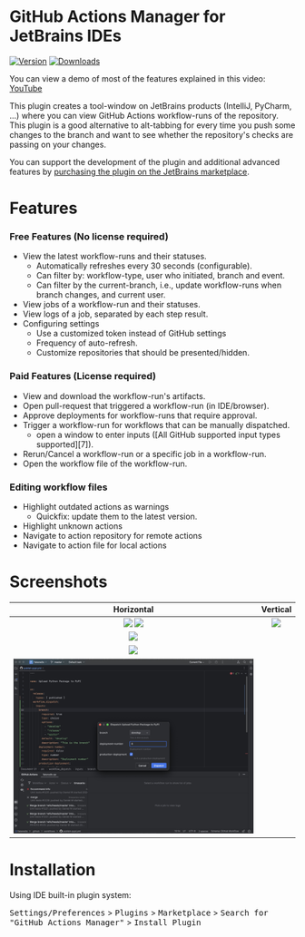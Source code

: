GitHub Actions Manager for JetBrains IDEs
=========================================

[![Version][version-badge]][marketplace]
[![Downloads][download-badge]][marketplace]

You can view a demo of most of the features explained in this video: [YouTube][youtube-video]

<!-- Plugin description -->
This plugin creates a tool-window on JetBrains products (IntelliJ, PyCharm, ...) where you can view GitHub Actions
workflow-runs of the repository. This plugin is a good alternative to alt-tabbing for every time you push some changes
to the branch and want to see whether the repository's checks are passing on your changes.

You can support the development of the plugin and additional advanced features by
[purchasing the plugin on the JetBrains marketplace][marketplace].

# Features

### Free Features (No license required)

- View the latest workflow-runs and their statuses.
  - Automatically refreshes every 30 seconds (configurable).
  - Can filter by: workflow-type, user who initiated, branch and event.
  - Can filter by the current-branch, i.e., update workflow-runs when branch changes, and current user.
- View jobs of a workflow-run and their statuses.
- View logs of a job, separated by each step result.
- Configuring settings
  - Use a customized token instead of GitHub settings
  - Frequency of auto-refresh.
  - Customize repositories that should be presented/hidden.

### Paid Features (License required)

- View and download the workflow-run's artifacts.
- Open pull-request that triggered a workflow-run (in IDE/browser).
- Approve deployments for workflow-runs that require approval.
- Trigger a workflow-run for workflows that can be manually dispatched.
  - open a window to enter inputs ([All GitHub supported input types supported][7]).
- Rerun/Cancel a workflow-run or a specific job in a workflow-run.
- Open the workflow file of the workflow-run.

### Editing workflow files

- Highlight outdated actions as warnings
  - Quickfix: update them to the latest version.
- Highlight unknown actions
- Navigate to action repository for remote actions
- Navigate to action file for local actions

<!-- Plugin description end -->

# Screenshots

|                                 Horizontal                                 |             Vertical              |
|:--------------------------------------------------------------------------:|:---------------------------------:|
| ![](docs/screenshot-new-ui-light.png) ![](docs/screenshot-new-ui-dark.png) | ![](docs/screenshot-vertical.jpg) |
|                   ![](docs/outdated-action-version.jpg)                    |                                   |
|                       ![](docs/quickfix-action.jpg)                        |                                   |
|                      ![](docs/workflow-dispatch.jpg)                       |                                   |

# Installation

Using IDE built-in plugin system:

<kbd>Settings/Preferences</kbd> >
<kbd>Plugins</kbd> >
<kbd>Marketplace</kbd> >
<kbd>Search for "GitHub Actions Manager"</kbd> >
<kbd>Install Plugin</kbd>


[version-badge]:https://img.shields.io/jetbrains/plugin/v/com.dsoftware.ghtoolbar.svg

[download-badge]:https://img.shields.io/jetbrains/plugin/d/com.dsoftware.ghtoolbar.svg

[youtube-video]:https://youtu.be/nFrs8W2gSC8

[gh-docs-workflow-inputs]:https://docs.github.com/en/enterprise-cloud@latest/actions/using-workflows/workflow-syntax-for-github-actions#onworkflow_dispatchinputs

[marketplace]: https://plugins.jetbrains.com/plugin/19347-github-actions-manager
